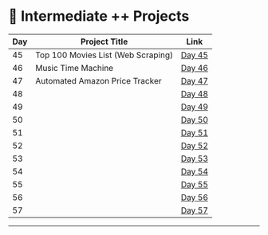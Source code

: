 # 📅 Intermediate ++ Projects

| Day | Project Title                       | Link                      |
|-----|-------------------------------------|---------------------------|
| 45  | Top 100 Movies List (Web Scraping)  | [Day 45](d45/README.md)   |
| 46  | Music Time Machine                  | [Day 46](d46/README.md)   |
| 47  | Automated Amazon Price Tracker      | [Day 47](d47/README.md)   |
| 48  |                                     | [Day 48](d48/README.md)   |
| 49  |                                     | [Day 49](d49/README.md)   |
| 50  |                                     | [Day 50](d50/README.md)   |
| 51  |                                     | [Day 51](d51/README.md)   |
| 52  |                                     | [Day 52](d52/README.md)   |
| 53  |                                     | [Day 53](d53/README.md)   |
| 54  |                                     | [Day 54](d54/README.md)   |
| 55  |                                     | [Day 55](d55/README.md)   |
| 56  |                                     | [Day 56](d56/README.md)   |
| 57  |                                     | [Day 57](d57/README.md)   |



    


---